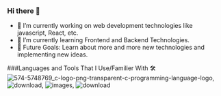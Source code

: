 ### Hi there 👋

- 🔭 I’m currently working on web development technologies like javascript, React, etc.
- 🌱 I’m currently learning Frontend and Backend Technologies.
- 💪 Future Goals: Learn about more and more new technologies and implementing new ideas.

###Languages and Tools That I Use/Familier With 🛠
![574-5748769_c-logo-png-transparent-c-programming-language-logo](https://user-images.githubusercontent.com/89680379/148731429-c527f3e0-4322-4ddc-89ed-f55a74145ce9.png), ![download](https://user-images.githubusercontent.com/89680379/148731440-2ac1fc7d-8f31-43e3-a4f1-8826ebcceea4.jpg), ![images](https://user-images.githubusercontent.com/89680379/148731515-481b0baf-b4db-4e55-a9b7-5e49230d9ffe.png), ![download](https://user-images.githubusercontent.com/89680379/148731557-86b65cbb-d3df-412d-aea9-80e181af3829.jpg)
